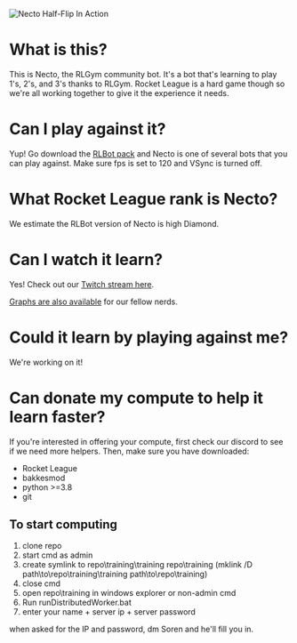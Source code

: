 
![Necto Half-Flip In Action](https://github.com/Rolv-Arild/Necto/blob/master/nectoGifs/nectoHalfFlip.gif)


# What is this?

This is Necto, the RLGym community bot. It's a bot that's learning to play 1's, 2's, and 3's thanks to RLGym.
Rocket League is a hard game though so we're all working together to give it the experience it needs.


# Can I play against it? 

Yup! Go download the [RLBot pack](https://rlbot.org/) and Necto is one of several bots that you can play against.
 Make sure fps is set to 120 and VSync is turned off.

# What Rocket League rank is Necto?

We estimate the RLBot version of Necto is high Diamond. 


# Can I watch it learn?

Yes! Check out our [Twitch stream here](https://www.twitch.tv/rlgym).

[Graphs are also available](https://wandb.ai/rolv-arild/rocket-learn) for our fellow nerds.



# Could it learn by playing against me?

We're working on it!


# Can donate my compute to help it learn faster?

If you're interested in offering your compute, first check our discord to see if we need more helpers. Then, make sure you have downloaded:
- Rocket League
- bakkesmod
- python >=3.8
- git

## To start computing

1. clone repo
2. start cmd as admin
3. create symlink to repo\training\training repo\training (mklink /D path\to\repo\training\training path\to\repo\training)
4. close cmd
6. open repo\training in windows explorer or non-admin cmd
7. Run runDistributedWorker.bat
8. enter your name + server ip + server password

when asked for the IP and password, dm Soren and he'll fill you in. 




